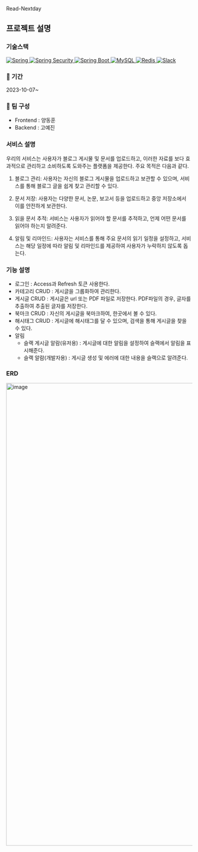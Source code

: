 Read-Nextday

## 프로젝트 설명

### 기술스택
 <a href="https://spring.io/">
  <img src="https://img.shields.io/badge/Spring-Framework-success?logo=spring" alt="Spring">
</a>
<a href="https://spring.io/projects/spring-security">
  <img src="https://img.shields.io/badge/Spring%20Security-Security-blue?logo=spring-security" alt="Spring Security">
</a>
<a href="https://spring.io/projects/spring-boot">
  <img src="https://img.shields.io/badge/Spring%20Boot-Boot-blue?logo=spring-boot" alt="Spring Boot">
</a>
<a href="https://www.mysql.com/">
  <img src="https://img.shields.io/badge/MySQL-Database-blue?logo=mysql" alt="MySQL">
</a>
<a href="https://redis.io/">
  <img src="https://img.shields.io/badge/Redis-Cache-red?logo=redis" alt="Redis">
</a>
<a href="https://slack.com/">
  <img src="https://img.shields.io/badge/Slack-Chat-4A154B?logo=slack" alt="Slack">
</a>

### :calendar: 기간
2023-10-07~

### :couple: 팀 구성
- Frontend : 양동훈
- Backend : 고예진

### 서비스 설명

  우리의 서비스는 사용자가 블로그 게시물 및 문서를 업로드하고, 이러한 자료를 보다 효과적으로 관리하고 소비하도록 도와주는 플랫폼을 제공한다. 주요 목적은 다음과 같다.

1. 블로그 관리: 사용자는 자신의 블로그 게시물을 업로드하고 보관할 수 있으며, 서비스를 통해 블로그 글을 쉽게 찾고 관리할 수 있다.

2. 문서 저장: 사용자는 다양한 문서, 논문, 보고서 등을 업로드하고 중앙 저장소에서 이를 안전하게 보관한다.

3. 읽을 문서 추적: 서비스는 사용자가 읽어야 할 문서를 추적하고, 언제 어떤 문서를 읽어야 하는지 알려준다.

4. 알림 및 리마인드: 사용자는 서비스를 통해 주요 문서의 읽기 일정을 설정하고, 서비스는 해당 일정에 따라 알림 및 리마인드를 제공하여 사용자가 누락하지 않도록 돕는다.


### 기능 설명
- 로그인 : Access과 Refresh 토큰 사용한다.
- 카테고리 CRUD : 게시글을 그룹화하여 관리한다.
- 게시글 CRUD : 게시글은 url 또는 PDF 파일로 저장한다. PDF파일의 경우, 글자를 추출하여 추출된 글자를 저장한다.
- 북마크 CRUD :  자신의 게시글을 북마크하여, 한곳에서 볼 수 있다.
- 해시태그 CRUD : 게시글에 해시태그를 달 수 있으며, 검색을 통해 게시글을 찾을 수 있다.
- 알림 
  - 슬랙 게시글 알람(유저용) : 게시글에 대한 알림을 설정하여 슬랙에서 알림을 표시해준다.
  - 슬랙 알람(개발자용) : 게시글 생성 및 에러에 대한 내용을 슬랙으로 알려준다.
 
### ERD
<img width="1252" alt="image" src="https://github.com/YEJINGO/Read-Nextday/assets/114003526/689e8b99-49ec-4739-aa46-8eba00e7f222">
